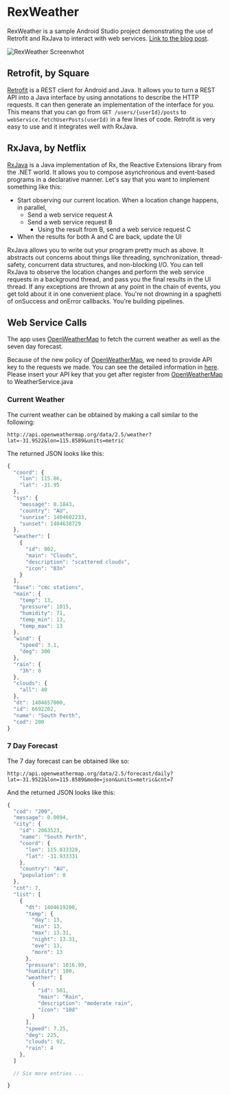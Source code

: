 # RexWeather

RexWeather is a sample Android Studio project demonstrating the use of
Retrofit and RxJava to interact with web services. 
[Link to the blog post](http://www.node.mu/2014/07/02/using-retrofit-and-rxjava-to-interact-with-web-services-on-android/).

![RexWeather Screenwhot](http://www.node.mu/images/rexweather.png)


## Retrofit, by Square

[Retrofit](http://square.github.io/retrofit) is a REST client for Android and
Java. It allows you to turn a REST API into a Java interface by using
annotations to describe the HTTP requests. It can then generate an
implementation of the interface for you. This means that you can go from
`GET /users/{userId}/posts` to `webService.fetchUserPosts(userId)` in a few
lines of code. Retrofit is very easy to use and it integrates well with RxJava.


## RxJava, by Netflix

[RxJava](https://github.com/Netflix/RxJava) is a Java implementation of Rx, the
Reactive Extensions library from the .NET world. It allows you to compose
asynchronous and event-based programs in a declarative manner. Let's say that
you want to implement something like this:

* Start observing our current location. When a location change happens, in
  parallel,
    * Send a web service request A
    * Send a web service request B
        * Using the result from B, send a web service request C
* When the results for both A and C are back, update the UI

RxJava allows you to write out your program pretty much as above. It abstracts
out concerns about things like threading, synchronization, thread-safety,
concurrent data structures, and non-blocking I/O. You can tell RxJava to
observe the location changes and perform the web service requests in a
background thread, and pass you the final results in the UI thread. If any
exceptions are thrown at any point in the chain of events, you get told about
it in one convenient place. You're not drowning in a spaghetti of onSuccess and
onError callbacks. You're building pipelines.


## Web Service Calls

The app uses [OpenWeatherMap](http://openweathermap.org/) to fetch the current
weather as well as the seven day forecast.

Because of the new policy of [OpenWeatherMap](http://openweathermap.org/),
we need to provide API key to the requests we made. You can see the detailed information
in [here](http://openweathermap.org/faq#error401). Please insert your API key that you get
after register from [OpenWeatherMap](http://openweathermap.org/) to WeatherService.java

### Current Weather

The current weather can be obtained by making a call similar to the following:

```
http://api.openweathermap.org/data/2.5/weather?lat=-31.9522&lon=115.8589&units=metric
```

The returned JSON looks like this:

```javascript
{
  "coord": {
    "lon": 115.86,
    "lat": -31.95
  },
  "sys": {
    "message": 0.1843,
    "country": "AU",
    "sunrise": 1404602233,
    "sunset": 1404638729
  },
  "weather": [
    {
      "id": 802,
      "main": "Clouds",
      "description": "scattered clouds",
      "icon": "03n"
    }
  ],
  "base": "cmc stations",
  "main": {
    "temp": 13,
    "pressure": 1015,
    "humidity": 71,
    "temp_min": 13,
    "temp_max": 13
  },
  "wind": {
    "speed": 3.1,
    "deg": 300
  },
  "rain": {
    "3h": 0
  },
  "clouds": {
    "all": 40
  },
  "dt": 1404657000,
  "id": 6692202,
  "name": "South Perth",
  "cod": 200
}
```

### 7 Day Forecast

The 7 day forecast can be obtained like so:

```
http://api.openweathermap.org/data/2.5/forecast/daily?lat=-31.9522&lon=115.8589&mode=json&units=metric&cnt=7
```

And the returned JSON looks like this:

```javascript
{
  "cod": "200",
  "message": 0.0094,
  "city": {
    "id": 2063523,
    "name": "South Perth",
    "coord": {
      "lon": 115.833328,
      "lat": -31.933331
    },
    "country": "AU",
    "population": 0
  },
  "cnt": 7,
  "list": [
    {
      "dt": 1404619200,
      "temp": {
        "day": 13,
        "min": 13,
        "max": 13.31,
        "night": 13.31,
        "eve": 13,
        "morn": 13
      },
      "pressure": 1016.99,
      "humidity": 100,
      "weather": [
        {
          "id": 501,
          "main": "Rain",
          "description": "moderate rain",
          "icon": "10d"
        }
      ],
      "speed": 7.25,
      "deg": 225,
      "clouds": 92,
      "rain": 4
    },
  ]

  // Six more entries ...

}
```
